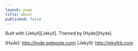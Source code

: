 ```yaml
---
layout: page
title: About
published: false
---
```


Built with [Jekyll][Jekyll]. Themed by [Hyde][Hyde].


[Hyde]: http://hyde.getpoole.com)
[Jekyll]: http://jekyllrb.com